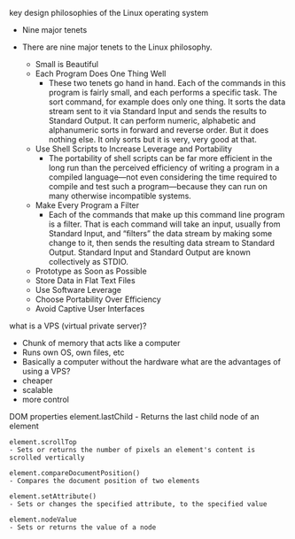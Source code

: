 key design philosophies of the Linux operating system
- Nine major tenets

- There are nine major tenets to the Linux philosophy.
    + Small is Beautiful
    + Each Program Does One Thing Well
        * These two tenets go hand in hand. Each of the commands in this program is fairly small, and each performs a specific task. The sort command, for example does only one thing. It sorts the data stream sent to it via Standard Input and sends the results to Standard Output. It can perform numeric, alphabetic and alphanumeric sorts in forward and reverse order. But it does nothing else. It only sorts but it is very, very good at that.
    + Use Shell Scripts to Increase Leverage and Portability
        * The portability of shell scripts can be far more efficient in the long run than the perceived efficiency of writing a program in a compiled language—not even considering the time required to compile and test such a program—because they can run on many otherwise incompatible systems.
    + Make Every Program a Filter
        * Each of the commands that make up this command line program is a filter. That is each command will take an input, usually from Standard Input, and “filters” the data stream by making some change to it, then sends the resulting data stream to Standard Output. Standard Input and Standard Output are known collectively as STDIO.
    + Prototype as Soon as Possible
    + Store Data in Flat Text Files
    + Use Software Leverage
    + Choose Portability Over Efficiency
    + Avoid Captive User Interfaces

what is a VPS (virtual private server)?
- Chunk of memory that acts like a computer
- Runs own OS, own files, etc
- Basically a computer without the hardware
what are the advantages of using a VPS?
- cheaper
- scalable 
- more control

DOM properties
    element.lastChild 
    - Returns the last child node of an element

    element.scrollTop 
    - Sets or returns the number of pixels an element's content is scrolled vertically

    element.compareDocumentPosition() 
    - Compares the document position of two elements

    element.setAttribute() 
    - Sets or changes the specified attribute, to the specified value

    element.nodeValue 
    - Sets or returns the value of a node


